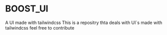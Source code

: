 # BOOST_UI
A UI made with tailwindcss
This is a repositry thta deals with UI`s made with tailwindcss feel free to contribute 
